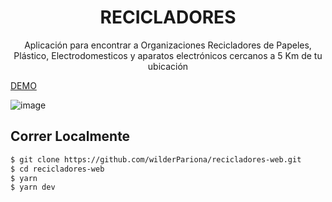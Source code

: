<h1 align="center"> RECICLADORES </h1>

<p align="center"> Aplicación para encontrar a Organizaciones Recicladores de Papeles, Plástico, Electrodomesticos y aparatos electrónicos cercanos a 5 Km de tu ubicación </p>

[DEMO](recicladores-web.vercel.app)

![image](https://user-images.githubusercontent.com/46570334/170832102-8cda8724-0378-4f30-ad83-77b3de2ff626.png)


## Correr Localmente

```sh
$ git clone https://github.com/wilderPariona/recicladores-web.git
$ cd recicladores-web
$ yarn
$ yarn dev
```



